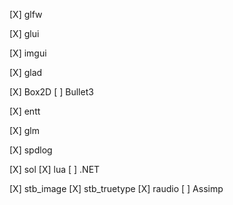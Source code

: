 
<!-- Base Utils -->
[X] glfw

<!-- UI -->
[X] glui

<!-- Editor -->
[X] imgui

<!-- Render -->
[X] glad

<!-- Physics -->
[X] Box2D
[ ] Bullet3

<!-- Entity Component System -->
[X] entt

<!-- Mathematics -->
[X] glm

<!-- Logger -->
[X] spdlog

<!-- Scripting -->
[X] sol
[X] lua
[ ] .NET

<!-- Load Assets -->
[X] stb_image
[X] stb_truetype
[X] raudio
[ ] Assimp